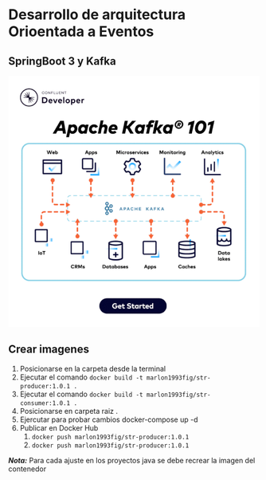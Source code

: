# Desarrollo de arquitectura Orioentada a Eventos
## SpringBoot 3 y Kafka

![Alt text](1711386064706.gif)

## Crear imagenes
1. Posicionarse en la carpeta desde la terminal
2. Ejecutar el comando `docker build -t marlon1993fig/str-producer:1.0.1 .`
3. Ejecutar el comando `docker build -t marlon1993fig/str-consumer:1.0.1 .`
4. Posicionarse en carpeta raiz .
5. Ejercutar para probar cambios docker-compose up -d
6. Publicar en Docker Hub
    1. `docker push marlon1993fig/str-producer:1.0.1`
    2. `docker push marlon1993fig/str-producer:1.0.1`

***Nota:*** Para cada ajuste en los proyectos java se debe recrear la imagen del contenedor
